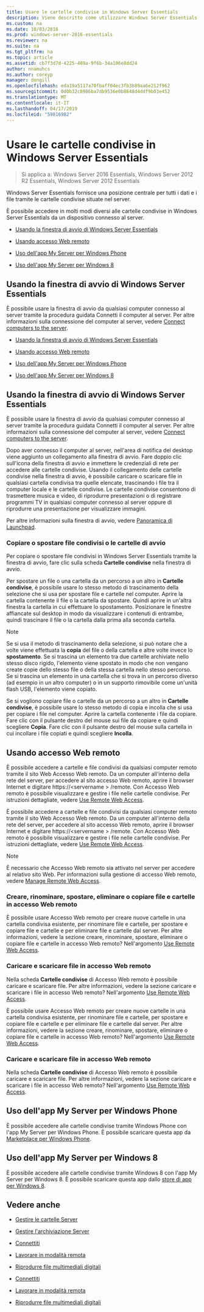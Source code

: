 ```yaml
---
title: Usare le cartelle condivise in Windows Server Essentials
description: Viene descritto come utilizzare Windows Server Essentials
ms.custom: na
ms.date: 10/03/2016
ms.prod: windows-server-2016-essentials
ms.reviewer: na
ms.suite: na
ms.tgt_pltfrm: na
ms.topic: article
ms.assetid: cb7f3d7d-4225-409a-9f6b-34a106e8dd24
author: nnamuhcs
ms.author: coreyp
manager: dongill
ms.openlocfilehash: eda19a5117a70fbaff04ec3fb3b89aa6e212f962
ms.sourcegitcommit: 0d0b32c8986ba7db9536e0b8648d4ddf9b03e452
ms.translationtype: MT
ms.contentlocale: it-IT
ms.lasthandoff: 04/17/2019
ms.locfileid: "59816982"
---
```

# <a name="use-shared-folders-in-windows-server-essentials"></a>Usare le cartelle condivise in Windows Server Essentials

>Si applica a: Windows Server 2016 Essentials, Windows Server 2012 R2 Essentials, Windows Server 2012 Essentials
  
 Windows Server Essentials fornisce una posizione centrale per tutti i dati e i file tramite le cartelle condivise situate nel server.  
  
 È possibile accedere in molti modi diversi alle cartelle condivise in Windows Server Essentials da un dispositivo connesso al server.  
  

-   [Usando la finestra di avvio di Windows Server Essentials](Use-Shared-Folders-in-Windows-Server-Essentials.md#BKMK_UsingLaunchpad)  
  
-   [Usando accesso Web remoto](Use-Shared-Folders-in-Windows-Server-Essentials.md#BKMK_UsingRWA)  
  
-   [Uso dell'app My Server per Windows Phone](Use-Shared-Folders-in-Windows-Server-Essentials.md#BKMK_Phone)  
  
-   [Uso dell'app My Server per Windows 8](Use-Shared-Folders-in-Windows-Server-Essentials.md#BKMK_App)  
  
##  <a name="BKMK_UsingLaunchpad"></a> Usando la finestra di avvio di Windows Server Essentials  
 È possibile usare la finestra di avvio da qualsiasi computer connesso al server tramite la procedura guidata Connetti il computer al server. Per altre informazioni sulla connessione del computer al server, vedere [Connect computers to the server](Get-Connected-in-Windows-Server-Essentials.md#BKMK_9).  

-   [Usando la finestra di avvio di Windows Server Essentials](../use/Use-Shared-Folders-in-Windows-Server-Essentials.md#BKMK_UsingLaunchpad)  
  
-   [Usando accesso Web remoto](../use/Use-Shared-Folders-in-Windows-Server-Essentials.md#BKMK_UsingRWA)  
  
-   [Uso dell'app My Server per Windows Phone](../use/Use-Shared-Folders-in-Windows-Server-Essentials.md#BKMK_Phone)  
  
-   [Uso dell'app My Server per Windows 8](../use/Use-Shared-Folders-in-Windows-Server-Essentials.md#BKMK_App)  
  
##  <a name="BKMK_UsingLaunchpad"></a> Usando la finestra di avvio di Windows Server Essentials  
 È possibile usare la finestra di avvio da qualsiasi computer connesso al server tramite la procedura guidata Connetti il computer al server. Per altre informazioni sulla connessione del computer al server, vedere [Connect computers to the server](../use/Get-Connected-in-Windows-Server-Essentials.md#BKMK_9).  

  
 Dopo aver connesso il computer al server, nell'area di notifica del desktop viene aggiunto un collegamento alla finestra di avvio. Fare doppio clic sull'icona della finestra di avvio e immettere le credenziali di rete per accedere alle cartelle condivise. Usando il collegamento delle cartelle condivise nella finestra di avvio, è possibile caricare o scaricare file in qualsiasi cartella condivisa tra quelle elencate, trascinando i file tra il computer locale e le cartelle condivise. Le cartelle condivise consentono di trasmettere musica e video, di riprodurre presentazioni o di registrare programmi TV in qualsiasi computer connesso al server oppure di riprodurre una presentazione per visualizzare immagini.  
  
 Per altre informazioni sulla finestra di avvio, vedere [Panoramica di Launchpad](../manage/Overview-of-the-Launchpad-in-Windows-Server-Essentials.md).  
  
###  <a name="BKMK_Launchpad"></a> Copiare o spostare file condivisi o le cartelle di avvio  
 Per copiare o spostare file condivisi in Windows Server Essentials tramite la finestra di avvio, fare clic sulla scheda **Cartelle condivise** nella finestra di avvio.  
  
 Per spostare un file o una cartella da un percorso a un altro in **Cartelle condivise**, è possibile usare lo stesso metodo di trascinamento della selezione che si usa per spostare file e cartelle nel computer. Aprire la cartella contenente il file o la cartella da spostare. Quindi aprire in un'altra finestra la cartella in cui effettuare lo spostamento. Posizionare le finestre affiancate sul desktop in modo da visualizzare i contenuti di entrambe, quindi trascinare il file o la cartella dalla prima alla seconda cartella.  
  
> [!NOTE]
>  Se si usa il metodo di trascinamento della selezione, si può notare che a volte viene effettuata la **copia** del file o della cartella e altre volte invece lo **spostamento**. Se si trascina un elemento tra due cartelle archiviate nello stesso disco rigido, l'elemento viene spostato in modo che non vengano create copie dello stesso file o della stessa cartella nello stesso percorso. Se si trascina un elemento in una cartella che si trova in un percorso diverso (ad esempio in un altro computer) o in un supporto rimovibile come un'unità flash USB, l'elemento viene copiato.  
  
 Se si vogliono copiare file o cartelle da un percorso a un altro in **Cartelle condivise**, è possibile usare lo stesso metodo di copia e incolla che si usa per copiare i file nel computer. Aprire la cartella contenente i file da copiare. Fare clic con il pulsante destro del mouse sui file da copiare e quindi scegliere **Copia**. Fare clic con il pulsante destro del mouse sulla cartella in cui incollare i file copiati e quindi scegliere **Incolla**.  
  
##  <a name="BKMK_UsingRWA"></a> Usando accesso Web remoto  

 È possibile accedere a cartelle e file condivisi da qualsiasi computer remoto tramite il sito Web Accesso Web remoto. Da un computer all'interno della rete del server, per accedere al sito accesso Web remoto, aprire il browser Internet e digitare https://<servername \> /remote. Con Accesso Web remoto è possibile visualizzare e gestire i file nelle cartelle condivise. Per istruzioni dettagliate, vedere [Use Remote Web Access](Use-Remote-Web-Access-in-Windows-Server-Essentials.md).  

 È possibile accedere a cartelle e file condivisi da qualsiasi computer remoto tramite il sito Web Accesso Web remoto. Da un computer all'interno della rete del server, per accedere al sito accesso Web remoto, aprire il browser Internet e digitare https://<servername \> /remote. Con Accesso Web remoto è possibile visualizzare e gestire i file nelle cartelle condivise. Per istruzioni dettagliate, vedere [Use Remote Web Access](../use/Use-Remote-Web-Access-in-Windows-Server-Essentials.md).  

  
> [!NOTE]
>  È necessario che Accesso Web remoto sia attivato nel server per accedere al relativo sito Web. Per informazioni sulla gestione di accesso Web remoto, vedere [Manage Remote Web Access](../manage/Manage-Remote-Web-Access-in-Windows-Server-Essentials.md).  
  
###  <a name="BKMK_2"></a> Creare, rinominare, spostare, eliminare o copiare file e cartelle in accesso Web remoto  

 È possibile usare Accesso Web remoto per creare nuove cartelle in una cartella condivisa esistente, per rinominare file e cartelle, per spostare e copiare file e cartelle e per eliminare file e cartelle dal server. Per altre informazioni, vedere la sezione creare, rinominare, spostare, eliminare o copiare file e cartelle in accesso Web remoto? Nell'argomento [Use Remote Web Access](Use-Remote-Web-Access-in-Windows-Server-Essentials.md).  
  
###  <a name="BKMK_3"></a> Caricare e scaricare file in accesso Web remoto  
 Nella scheda **Cartelle condivise** di Accesso Web remoto è possibile caricare e scaricare file. Per altre informazioni, vedere la sezione caricare e scaricare i file in accesso Web remoto? Nell'argomento [Use Remote Web Access](Use-Remote-Web-Access-in-Windows-Server-Essentials.md).  

 È possibile usare Accesso Web remoto per creare nuove cartelle in una cartella condivisa esistente, per rinominare file e cartelle, per spostare e copiare file e cartelle e per eliminare file e cartelle dal server. Per altre informazioni, vedere la sezione creare, rinominare, spostare, eliminare o copiare file e cartelle in accesso Web remoto? Nell'argomento [Use Remote Web Access](../use/Use-Remote-Web-Access-in-Windows-Server-Essentials.md).  
  
###  <a name="BKMK_3"></a> Caricare e scaricare file in accesso Web remoto  
 Nella scheda **Cartelle condivise** di Accesso Web remoto è possibile caricare e scaricare file. Per altre informazioni, vedere la sezione caricare e scaricare i file in accesso Web remoto? Nell'argomento [Use Remote Web Access](../use/Use-Remote-Web-Access-in-Windows-Server-Essentials.md).  

  
##  <a name="BKMK_Phone"></a> Uso dell'app My Server per Windows Phone  
 È possibile accedere alle cartelle condivise tramite Windows Phone con l'app My Server per Windows Phone. È possibile scaricare questa app da [Marketplace per Windows Phone](http://www.windowsphone.com/apps/6c2f98d5-6fcf-4e1d-b8b1-cde62ea1a94a).  
  
##  <a name="BKMK_App"></a> Uso dell'app My Server per Windows 8  
 È possibile accedere alle cartelle condivise tramite Windows 8 con l'app My Server per Windows 8. È possibile scaricare questa app dallo [store di app per Windows 8](https://windows.microsoft.com/windows-8/apps).  
  
## <a name="see-also"></a>Vedere anche  
  
-   [Gestire le cartelle Server](../manage/Manage-Server-Folders-in-Windows-Server-Essentials.md)  
  
-   [Gestire l'archiviazione Server](../manage/Manage-Server-Storage-in-Windows-Server-Essentials.md)  
  

-   [Connettiti](Get-Connected-in-Windows-Server-Essentials.md)  
  
-   [Lavorare in modalità remota](Work-Remotely-in-Windows-Server-Essentials.md)  
  
-   [Riprodurre file multimediali digitali](Play-Digital-Media-in-Windows-Server-Essentials.md)

-   [Connettiti](../use/Get-Connected-in-Windows-Server-Essentials.md)  
  
-   [Lavorare in modalità remota](../use/Work-Remotely-in-Windows-Server-Essentials.md)  
  
-   [Riprodurre file multimediali digitali](../use/Play-Digital-Media-in-Windows-Server-Essentials.md)

